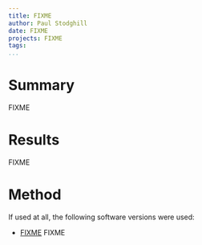 ```yaml
---
title: FIXME
author: Paul Stodghill
date: FIXME
projects: FIXME
tags: 
...
```


# Summary

FIXME

# Results

FIXME

# Method

If used at all, the following software versions were used:

- [FIXME](https://FIXME/FIXME) FIXME
